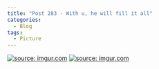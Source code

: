 ```yaml
---
title: "Post 283 - With u, he will fill it all"
categories:
  - Blog
tags:
  - Picture
---
```


<a href="https://imgur.com/h0duAo6"><img src="https://i.imgur.com/h0duAo6.jpg" title="source: imgur.com" /></a>
<a href="https://imgur.com/rmBFr4X"><img src="https://i.imgur.com/rmBFr4X.jpg" title="source: imgur.com" /></a>


<script src="https://utteranc.es/client.js"
        repo="serendipityinlife/serendipityinlife.github.io"
        issue-term="pathname"
        theme="github-light"
        crossorigin="anonymous"
        async>
</script>

